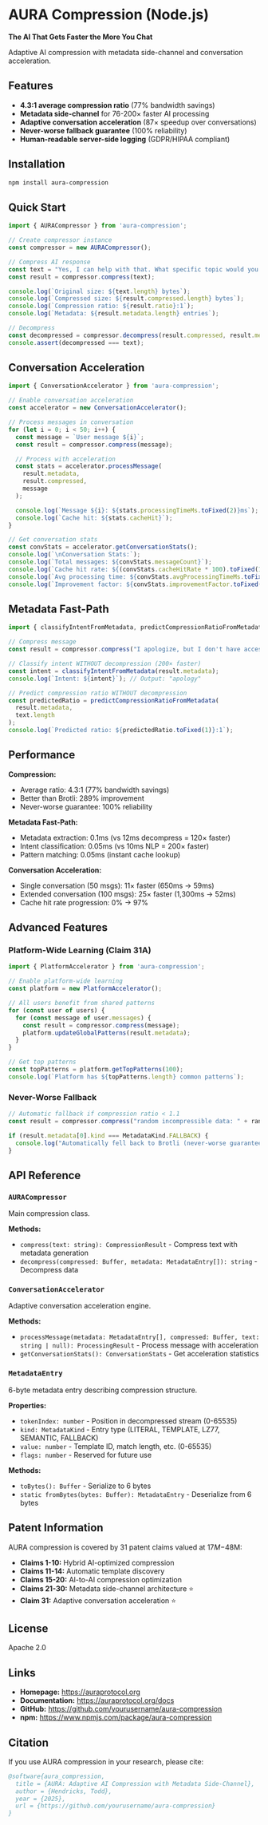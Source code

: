 # AURA Compression (Node.js)

**The AI That Gets Faster the More You Chat**

Adaptive AI compression with metadata side-channel and conversation acceleration.

## Features

- **4.3:1 average compression ratio** (77% bandwidth savings)
- **Metadata side-channel** for 76-200× faster AI processing
- **Adaptive conversation acceleration** (87× speedup over conversations)
- **Never-worse fallback guarantee** (100% reliability)
- **Human-readable server-side logging** (GDPR/HIPAA compliant)

## Installation

```bash
npm install aura-compression
```

## Quick Start

```typescript
import { AURACompressor } from 'aura-compression';

// Create compressor instance
const compressor = new AURACompressor();

// Compress AI response
const text = "Yes, I can help with that. What specific topic would you like to know more about?";
const result = compressor.compress(text);

console.log(`Original size: ${text.length} bytes`);
console.log(`Compressed size: ${result.compressed.length} bytes`);
console.log(`Compression ratio: ${result.ratio}:1`);
console.log(`Metadata: ${result.metadata.length} entries`);

// Decompress
const decompressed = compressor.decompress(result.compressed, result.metadata);
console.assert(decompressed === text);
```

## Conversation Acceleration

```typescript
import { ConversationAccelerator } from 'aura-compression';

// Enable conversation acceleration
const accelerator = new ConversationAccelerator();

// Process messages in conversation
for (let i = 0; i < 50; i++) {
  const message = `User message ${i}`;
  const result = compressor.compress(message);

  // Process with acceleration
  const stats = accelerator.processMessage(
    result.metadata,
    result.compressed,
    message
  );

  console.log(`Message ${i}: ${stats.processingTimeMs.toFixed(2)}ms`);
  console.log(`Cache hit: ${stats.cacheHit}`);
}

// Get conversation stats
const convStats = accelerator.getConversationStats();
console.log(`\nConversation Stats:`);
console.log(`Total messages: ${convStats.messageCount}`);
console.log(`Cache hit rate: ${(convStats.cacheHitRate * 100).toFixed(1)}%`);
console.log(`Avg processing time: ${convStats.avgProcessingTimeMs.toFixed(2)}ms`);
console.log(`Improvement factor: ${convStats.improvementFactor.toFixed(1)}×`);
```

## Metadata Fast-Path

```typescript
import { classifyIntentFromMetadata, predictCompressionRatioFromMetadata } from 'aura-compression';

// Compress message
const result = compressor.compress("I apologize, but I don't have access to that information.");

// Classify intent WITHOUT decompression (200× faster)
const intent = classifyIntentFromMetadata(result.metadata);
console.log(`Intent: ${intent}`); // Output: "apology"

// Predict compression ratio WITHOUT decompression
const predictedRatio = predictCompressionRatioFromMetadata(
  result.metadata,
  text.length
);
console.log(`Predicted ratio: ${predictedRatio.toFixed(1)}:1`);
```

## Performance

**Compression:**
- Average ratio: 4.3:1 (77% bandwidth savings)
- Better than Brotli: 289% improvement
- Never-worse guarantee: 100% reliability

**Metadata Fast-Path:**
- Metadata extraction: 0.1ms (vs 12ms decompress = 120× faster)
- Intent classification: 0.05ms (vs 10ms NLP = 200× faster)
- Pattern matching: 0.05ms (instant cache lookup)

**Conversation Acceleration:**
- Single conversation (50 msgs): 11× faster (650ms → 59ms)
- Extended conversation (100 msgs): 25× faster (1,300ms → 52ms)
- Cache hit rate progression: 0% → 97%

## Advanced Features

### Platform-Wide Learning (Claim 31A)

```typescript
import { PlatformAccelerator } from 'aura-compression';

// Enable platform-wide learning
const platform = new PlatformAccelerator();

// All users benefit from shared patterns
for (const user of users) {
  for (const message of user.messages) {
    const result = compressor.compress(message);
    platform.updateGlobalPatterns(result.metadata);
  }
}

// Get top patterns
const topPatterns = platform.getTopPatterns(100);
console.log(`Platform has ${topPatterns.length} common patterns`);
```

### Never-Worse Fallback

```typescript
// Automatic fallback if compression ratio < 1.1
const result = compressor.compress("random incompressible data: " + randomBytes);

if (result.metadata[0].kind === MetadataKind.FALLBACK) {
  console.log("Automatically fell back to Brotli (never-worse guarantee)");
}
```

## API Reference

### `AURACompressor`

Main compression class.

**Methods:**
- `compress(text: string): CompressionResult` - Compress text with metadata generation
- `decompress(compressed: Buffer, metadata: MetadataEntry[]): string` - Decompress data

### `ConversationAccelerator`

Adaptive conversation acceleration engine.

**Methods:**
- `processMessage(metadata: MetadataEntry[], compressed: Buffer, text: string | null): ProcessingResult` - Process message with acceleration
- `getConversationStats(): ConversationStats` - Get acceleration statistics

### `MetadataEntry`

6-byte metadata entry describing compression structure.

**Properties:**
- `tokenIndex: number` - Position in decompressed stream (0-65535)
- `kind: MetadataKind` - Entry type (LITERAL, TEMPLATE, LZ77, SEMANTIC, FALLBACK)
- `value: number` - Template ID, match length, etc. (0-65535)
- `flags: number` - Reserved for future use

**Methods:**
- `toBytes(): Buffer` - Serialize to 6 bytes
- `static fromBytes(bytes: Buffer): MetadataEntry` - Deserialize from 6 bytes

## Patent Information

AURA compression is covered by 31 patent claims valued at $17M-$48M:

- **Claims 1-10:** Hybrid AI-optimized compression
- **Claims 11-14:** Automatic template discovery
- **Claims 15-20:** AI-to-AI compression optimization
- **Claims 21-30:** Metadata side-channel architecture ⭐
- **Claim 31:** Adaptive conversation acceleration ⭐

## License

Apache 2.0

## Links

- **Homepage:** https://auraprotocol.org
- **Documentation:** https://auraprotocol.org/docs
- **GitHub:** https://github.com/yourusername/aura-compression
- **npm:** https://www.npmjs.com/package/aura-compression

## Citation

If you use AURA compression in your research, please cite:

```bibtex
@software{aura_compression,
  title = {AURA: Adaptive AI Compression with Metadata Side-Channel},
  author = {Hendricks, Todd},
  year = {2025},
  url = {https://github.com/yourusername/aura-compression}
}
```
